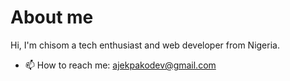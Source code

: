 # About me

Hi, I'm chisom a tech enthusiast and web developer from Nigeria.

- 📫 How to reach me: ajekpakodev@gmail.com
